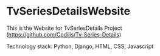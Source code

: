 # TvSeriesDetailsWebsite
This is the Website for TvSeriesDetails Project (https://github.com/Codilis/Tv-Series-Details)

Technology stack: Python, Django, HTML, CSS, Javascript
